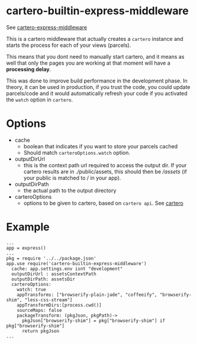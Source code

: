 # cartero-builtin-express-middleware

See [cartero-express-middleware](https://github.com/rotundasoftware/cartero-express-middleware)

This is a cartero middleware that actually creates a ``cartero`` instance and starts the process for each of your views (parcels).

This means that you dont need to manually start cartero, and it means as well that only the pages you are working at that moment will have a **processing delay**.

This was done to improve build performance in the development phase. In theory, it can be used in production, if you trust the code, you could update parcels/code and it would automatically refresh your code if you activated the ``watch`` option in ``cartero``.

# Options
- cache
  + boolean that indicates if you want to store your parcels cached
  + Should match ``carteroOptions.watch`` option.
- outputDirUrl
  + this is the context path url required to access the output dir. If your cartero results are in ./public/assets, this should then be */assets* (if your public is matched to / in your app).
- outputDirPath
  + the actual path to the output directory
- carteroOptions
  + options to be given to cartero, based on ``cartero api``. See [cartero](https://github.com/rotundasoftware/cartero)

# Example

```
...
app = express()
...
pkg = require '../../package.json'
app.use require('cartero-builtin-express-middleware')
  cache: app.settings.env isnt "development"
  outputDirUrl : assetsContextPath
  outputDirPath: assetsDir
  carteroOptions:
    watch: true
    appTransforms: ["browserify-plain-jade", "coffeeify", "browserify-shim", "less-css-stream"]
    appTransformDirs:[process.cwd()]
    sourceMaps: false
    packageTransform: (pkgJson, pkgPath)->
      pkgJson["browserify-shim"] = pkg["browserify-shim"] if pkg["browserify-shim"]
      return pkgJson
...
```
